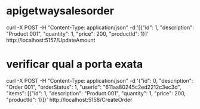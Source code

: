# apigetwaysalesorder

curl -X POST -H "Content-Type: application/json" -d '[{"id": 1, "description": "Product 001", "quantity": 1, "price": 200, "productId": 1}]' http://localhost:5157/UpdateAmount

# verificar qual a porta exata
curl -X POST -H "Content-Type: application/json" -d '{"id": 0, "description": "Order 001", "orderStatus": 1, "userId": "611aa80245c2ed2212c3ec3d", "items": [{"id": 1, "description": "Product 001", "quantity": 1, "price": 200, "productId": 1}]}' http://localhost:5158/CreateOrder